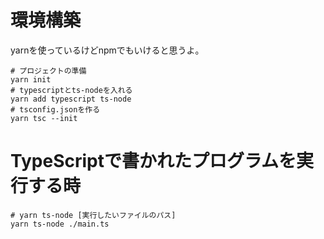# 環境構築

yarnを使っているけどnpmでもいけると思うよ。

```
# プロジェクトの準備
yarn init
# typescriptとts-nodeを入れる
yarn add typescript ts-node
# tsconfig.jsonを作る
yarn tsc --init
```

# TypeScriptで書かれたプログラムを実行する時

```
# yarn ts-node [実行したいファイルのパス]
yarn ts-node ./main.ts
```